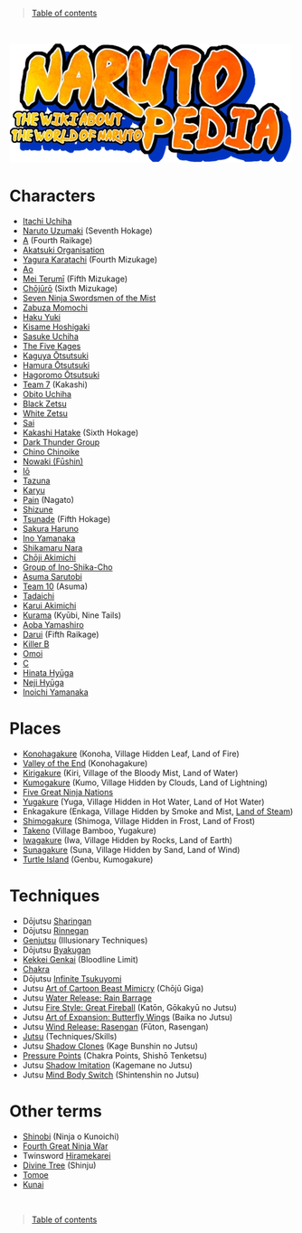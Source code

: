 > [Table of contents](./en.md#-table-of-contents)

<br>

![NarutoPedia](../../README/images/naruto-pedia.webp)

# Characters

- [Itachi Uchiha](https://naruto.fandom.com/wiki/Itachi_Uchiha)
- [Naruto Uzumaki](https://naruto.fandom.com/wiki/Naruto_Uzumaki) (Seventh Hokage)
- [A](https://naruto.fandom.com/wiki/A_(Fourth_Raikage)) (Fourth Raikage)
- [Akatsuki Organisation](https://naruto.fandom.com/wiki/Akatsuki)
- [Yagura Karatachi](https://naruto.fandom.com/wiki/Yagura_Karatachi) (Fourth Mizukage)
- [Ao](https://naruto.fandom.com/wiki/Ao)
- [Mei Terumī](https://naruto.fandom.com/wiki/Mei_Terum%C4%AB) (Fifth Mizukage)
- [Chōjūrō](https://naruto.fandom.com/wiki/Ch%C5%8Dj%C5%ABr%C5%8D) (Sixth Mizukage)
- [Seven Ninja Swordsmen of the Mist](https://naruto.fandom.com/wiki/Seven_Ninja_Swordsmen_of_the_Mist)
- [Zabuza Momochi](https://naruto.fandom.com/wiki/Zabuza_Momochi)
- [Haku Yuki](https://naruto.fandom.com/wiki/Haku)
- [Kisame Hoshigaki](https://naruto.fandom.com/wiki/Kisame_Hoshigaki)
- [Sasuke Uchiha](https://naruto.fandom.com/wiki/Sasuke_Uchiha)
- [The Five Kages](https://naruto.fandom.com/wiki/Kage)
- [Kaguya Ōtsutsuki](https://naruto.fandom.com/wiki/Kaguya_%C5%8Ctsutsuki)
- [Hamura Ōtsutsuki](https://naruto.fandom.com/wiki/Hamura_%C5%8Ctsutsuki)
- [Hagoromo Ōtsutsuki](https://naruto.fandom.com/wiki/Hagoromo_%C5%8Ctsutsuki)
- [Team 7](https://naruto.fandom.com/wiki/Team_7_(Kakashi)) (Kakashi)
- [Obito Uchiha](https://naruto.fandom.com/wiki/Obito_Uchiha)
- [Black Zetsu](https://naruto.fandom.com/wiki/Black_Zetsu)
- [White Zetsu](https://naruto.fandom.com/wiki/White_Zetsu)
- [Sai](https://naruto.fandom.com/wiki/Sai)
- [Kakashi Hatake](https://naruto.fandom.com/wiki/Kakashi_Hatake) (Sixth Hokage)
- [Dark Thunder Group](https://naruto.fandom.com/wiki/Dark_Thunder_Group)
- [Chino Chinoike](https://naruto.fandom.com/wiki/Chino)
- [Nowaki (Fūshin)](https://naruto.fandom.com/wiki/F%C5%ABshin_(episode))
- [Iō](https://naruto.fandom.com/wiki/I%C5%8D_(Inventor))
- [Tazuna](https://naruto.fandom.com/wiki/Tazuna)
- [Karyu](https://naruto.fandom.com/wiki/Kary%C5%AB)
- [Pain](https://naruto.fandom.com/wiki/Nagato) (Nagato)
- [Shizune](https://naruto.fandom.com/wiki/Shizune)
- [Tsunade](https://naruto.fandom.com/wiki/Tsunade) (Fifth Hokage)
- [Sakura Haruno](https://naruto.fandom.com/wiki/Sakura_Haruno)
- [Ino Yamanaka](https://naruto.fandom.com/wiki/Ino_Yamanaka)
- [Shikamaru Nara](https://naruto.fandom.com/wiki/Shikamaru_Nara)
- [Chōji Akimichi](https://naruto.fandom.com/wiki/Ch%C5%8Dji_Akimichi)
- [Group of Ino-Shika-Cho](https://naruto.fandom.com/wiki/Formation_Ino%E2%80%93Shika%E2%80%93Ch%C5%8D)
- [Asuma Sarutobi](https://naruto.fandom.com/wiki/Asuma_Sarutobi)
- [Team 10](https://naruto.fandom.com/wiki/Team_10_(Asuma)) (Asuma)
- [Tadaichi](https://naruto.fandom.com/wiki/Tadaichi)
- [Karui Akimichi](https://naruto.fandom.com/wiki/Karui)
- [Kurama](https://naruto.fandom.com/wiki/Kurama) (Kyūbi, Nine Tails)
- [Aoba Yamashiro](https://naruto.fandom.com/wiki/Aoba_Yamashiro)
- [Darui](https://naruto.fandom.com/wiki/Darui) (Fifth Raikage)
- [Killer B](https://naruto.fandom.com/wiki/Killer_B)
- [Omoi](https://naruto.fandom.com/wiki/Omoi)
- [C](https://naruto.fandom.com/wiki/C)
- [Hinata Hyūga](https://naruto.fandom.com/wiki/Hinata_Hy%C5%ABga)
- [Neji Hyūga](https://naruto.fandom.com/wiki/Neji_Hy%C5%ABga)
- [Inoichi Yamanaka](https://naruto.fandom.com/wiki/Inoichi_Yamanaka)

# Places

- [Konohagakure](https://naruto.fandom.com/wiki/Konohagakure) (Konoha, Village Hidden Leaf, Land of Fire)
- [Valley of the End](https://naruto.fandom.com/wiki/Valley_of_the_End) (Konohagakure)
- [Kirigakure](https://naruto.fandom.com/wiki/Kirigakure) (Kiri, Village of the Bloody Mist, Land of Water)
- [Kumogakure](https://naruto.fandom.com/wiki/Kumogakure) (Kumo, Village Hidden by Clouds, Land of Lightning)
- [Five Great Ninja Nations](https://naruto.fandom.com/wiki/Five_Great_Shinobi_Countries?so=search)
- [Yugakure](https://naruto.fandom.com/wiki/Yugakure) (Yuga,  Village Hidden in Hot Water, Land of Hot Water)
- Enkagakure (Enkaga, Village Hidden by Smoke and Mist, [Land of Steam](https://narutofanon.fandom.com/wiki/Enkagakure))
- [Shimogakure](https://naruto.fandom.com/wiki/Shimogakure) (Shimoga, Village Hidden in Frost, Land of Frost)
- [Takeno](https://naruto.fandom.com/wiki/Bamboo_Village) (Village Bamboo, Yugakure)
- [Iwagakure](https://naruto.fandom.com/wiki/Iwagakure) (Iwa, Village Hidden by Rocks, Land of Earth)
- [Sunagakure](https://naruto.fandom.com/wiki/Sunagakure) (Suna, Village Hidden by Sand, Land of Wind)
- [Turtle Island](https://naruto.fandom.com/wiki/Genbu) (Genbu, Kumogakure)

# Techniques

- Dōjutsu [Sharingan](https://naruto.fandom.com/wiki/Sharingan)
- Dōjutsu [Rinnegan](https://naruto.fandom.com/wiki/Rinnegan#:~:text=D%C5%8Djutsu%20junto%20al-,Sharingan,-y%20Byakugan%20y)
- [Genjutsu](https://naruto.fandom.com/wiki/Genjutsu) (Illusionary Techniques)
- Dōjutsu [Byakugan](https://naruto.fandom.com/wiki/Byakugan)
- [Kekkei Genkai](https://naruto.fandom.com/wiki/Kekkei_Genkai) (Bloodline Limit)
- [Chakra](https://naruto.fandom.com/wiki/Chakra)
- Dōjutsu [Infinite Tsukuyomi](https://naruto.fandom.com/wiki/Tsukuyomi)
- Jutsu [Art of Cartoon Beast Mimicry](https://naruto.fandom.com/wiki/Super_Beast_Imitating_Drawing) (Chōjū Giga)
- Jutsu [Water Release: Rain Barrage](https://naruto.fandom.com/wiki/Water_Release:_Water_Formation_Wall)
- Jutsu [Fire Style: Great Fireball](https://naruto.fandom.com/wiki/Fire_Release:_Great_Fireball_Technique) (Katōn, Gōkakyū no Jutsu)
- Jutsu [Art of Expansion: Butterfly Wings](https://naruto.fandom.com/wiki/Butterfly_Mode) (Baika no Jutsu)
- Jutsu [Wind Release: Rasengan](https://naruto.fandom.com/wiki/Rasengan) (Fūton, Rasengan)
- [Jutsu](https://naruto.fandom.com/wiki/Jutsu) (Techniques/Skills)
- Jutsu [Shadow Clones](https://naruto.fandom.com/wiki/Shadow_Clone_Technique) (Kage Bunshin no Jutsu)
- [Pressure Points](https://naruto.fandom.com/wiki/Tenketsu) (Chakra Points, Shishō Tenketsu)
- Jutsu [Shadow Imitation](https://naruto.fandom.com/wiki/Shadow_Imitation_Technique) (Kagemane no Jutsu)
- Jutsu [Mind Body Switch](https://naruto.fandom.com/wiki/Mind_Body_Switch_Technique) (Shintenshin no Jutsu)

# Other terms

- [Shinobi](https://naruto.fandom.com/wiki/Shinobi) (Ninja o Kunoichi)
- [Fourth Great Ninja War](https://naruto.fandom.com/wiki/Fourth_Shinobi_World_War?so=search)
- Twinsword [Hiramekarei](https://naruto.fandom.com/wiki/Hiramekarei)
- [Divine Tree](https://naruto.fandom.com/wiki/God_Tree) (Shinju)
- [Tomoe](https://naruto.fandom.com/wiki/Tomoe)
- [Kunai](https://naruto.fandom.com/wiki/Kunai)


<br>

> [Table of contents](./en.md#-table-of-contents)
